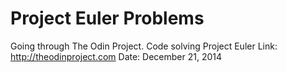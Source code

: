 Project Euler Problems
===============
Going through The Odin Project. 
Code solving Project Euler
Link:
http://theodinproject.com
Date: December 21, 2014
